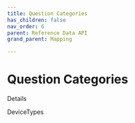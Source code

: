 ```yaml
---
title: Question Categories
has_children: false
nav_order: 6
parent: Reference Data API
grand_parent: Mapping

---
```


# Question Categories

Details 



DeviceTypes